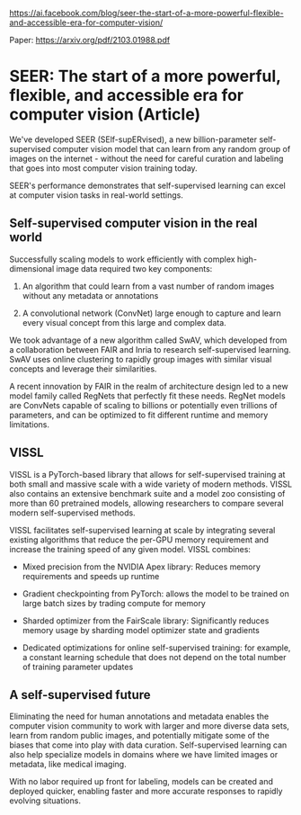https://ai.facebook.com/blog/seer-the-start-of-a-more-powerful-flexible-and-accessible-era-for-computer-vision/

Paper: https://arxiv.org/pdf/2103.01988.pdf

# SEER: The start of a more powerful, flexible, and accessible era for computer vision (Article) #

We've developed SEER (SElf-supERvised), a new billion-parameter self-supervised computer vision model that can learn from any random group of images on the internet - without the need for careful curation and labeling that goes into most computer vision training today.

SEER's performance demonstrates that self-supervised learning can excel at computer vision tasks in real-world settings.

## Self-supervised computer vision in the real world ##

Successfully scaling models to work efficiently with complex high-dimensional image data required two key components:

1. An algorithm that could learn from a vast number of random images without any metadata or annotations

2. A convolutional network (ConvNet) large enough to capture and learn every visual concept from this large and complex data.

We took advantage of a new algorithm called SwAV, which developed from a collaboration between FAIR and Inria to research self-supervised learning. SwAV uses online clustering to rapidly group images with similar visual concepts and leverage their similarities.

A recent innovation by FAIR in the realm of architecture design led to a new model family called RegNets that perfectly fit these needs. RegNet models are ConvNets capable of scaling to billions or potentially even trillions of parameters, and can be optimized to fit different runtime and memory limitations.

## VISSL ##

VISSL is a PyTorch-based library that allows for self-supervised training at both small and massive scale with a wide variety of modern methods. VISSL also contains an extensive benchmark suite and a model zoo consisting of more than 60 pretrained models, allowing researchers to compare several modern self-supervised methods.

VISSL facilitates self-supervised learning at scale by integrating several existing algorithms that reduce the per-GPU memory requirement and increase the training speed of any given model. VISSL combines:

- Mixed precision from the NVIDIA Apex library: Reduces memory requirements and speeds up runtime

- Gradient checkpointing from PyTorch: allows the model to be trained on large batch sizes by trading compute for memory

- Sharded optimizer from the FairScale library: Significantly reduces memory usage by sharding model optimizer state and gradients

- Dedicated optimizations for online self-supervised training: for example, a constant learning schedule that does not depend on the total number of training parameter updates

## A self-supervised future ##

Eliminating the need for human annotations and metadata enables the computer vision community to work with larger and more diverse data sets, learn from random public images, and potentially mitigate some of the biases that come into play with data curation. Self-supervised learning can also help specialize models in domains where we have limited images or metadata, like medical imaging.

With no labor required up front for labeling, models can be created and deployed quicker, enabling faster and more accurate responses to rapidly evolving situations.
